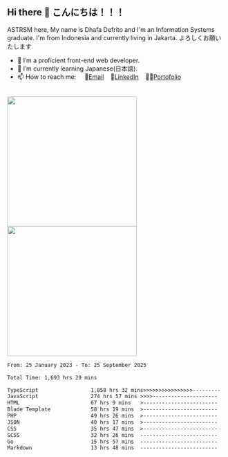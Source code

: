 ## Hi there 👋 こんにちは！！！
ASTRSM here, My name is Dhafa Defrito and I'm an Information Systems graduate. I'm from Indonesia and currently living in Jakarta. よろしくお願いたします

- 🔭 I’m a proficient front-end web developer.
- 🌱 I’m currently learning Japanese(日本語).
- 📫 How to reach me: &nbsp;&nbsp;&nbsp;&nbsp;📧[Email](ddefrito@gmail.com)&nbsp;&nbsp;&nbsp;&nbsp;💼[LinkedIn](https://www.linkedin.com/in/dhafad)&nbsp;&nbsp;&nbsp;&nbsp;👨‍🎨[Portofolio](https://ddefrito.vercel.app/)

<br>

<div align="left">
  <img src="https://media1.tenor.com/m/F96DSPtSiSgAAAAd/isekaijoucho-kamitsubaki.gif" height="300" />
	<a href="https://last.fm/user/nerumaeni"><img src="https://lastfm-recently-played.vercel.app/api?user=nerumaeni&count=5" height="300" /></a>
</div=

<!--START_SECTION:waka-->

```txt
From: 25 January 2023 - To: 25 September 2025

Total Time: 1,693 hrs 29 mins

TypeScript                 1,058 hrs 32 mins>>>>>>>>>>>>>>>>---------   62.51 %
JavaScript                 274 hrs 57 mins >>>>---------------------   16.24 %
HTML                       67 hrs 9 mins   >------------------------   03.97 %
Blade Template             58 hrs 19 mins  >------------------------   03.44 %
PHP                        49 hrs 26 mins  >------------------------   02.92 %
JSON                       40 hrs 17 mins  >------------------------   02.38 %
CSS                        35 hrs 47 mins  >------------------------   02.11 %
SCSS                       32 hrs 26 mins  -------------------------   01.92 %
Go                         15 hrs 57 mins  -------------------------   00.94 %
Markdown                   13 hrs 48 mins  -------------------------   00.82 %
```

<!--END_SECTION:waka-->
